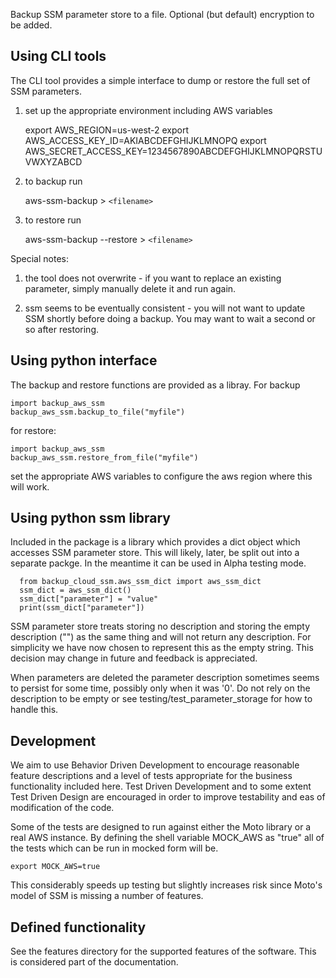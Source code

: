 Backup SSM parameter store to a file.  Optional (but default)
encryption to be added.

## Using CLI tools

The CLI tool provides a simple interface to dump or restore the full
set of SSM parameters.

1) set up the appropriate environment including AWS variables

    export AWS_REGION=us-west-2
    export AWS_ACCESS_KEY_ID=AKIABCDEFGHIJKLMNOPQ
    export AWS_SECRET_ACCESS_KEY=1234567890ABCDEFGHIJKLMNOPQRSTUVWXYZABCD

2) to backup run

   aws-ssm-backup > `<filename>`

3) to restore run

   aws-ssm-backup --restore > `<filename>`

Special notes:

1) the tool does not overwrite - if you want to replace an existing
parameter, simply manually delete it and run again.

2) ssm seems to be eventually consistent - you will not want to update
SSM shortly before doing a backup.  You may want to wait a second or
so after restoring.

## Using python interface

The backup and restore functions are provided as a libray.  For backup

    import backup_aws_ssm
    backup_aws_ssm.backup_to_file("myfile")

for restore:

    import backup_aws_ssm
    backup_aws_ssm.restore_from_file("myfile")

set the appropriate AWS variables to configure the aws region where
this will work.

## Using python ssm library

Included in the package is a library which provides a dict object
which accesses SSM parameter store.  This will likely, later, be split out into a separate packge.  In the meantime it can be used in Alpha testing mode.

      from backup_cloud_ssm.aws_ssm_dict import aws_ssm_dict
      ssm_dict = aws_ssm_dict()
      ssm_dict["parameter"] = "value"
      print(ssm_dict["parameter"])

SSM parameter store treats storing no description and storing the
empty description ("") as the same thing and will not return any
description.  For simplicity we have now chosen to represent this as
the empty string.  This decision may change in future and feedback is
appreciated.

When parameters are deleted the parameter description sometimes seems
to persist for some time, possibly only when it was '0'.  Do not rely
on the description to be empty or see testing/test_parameter_storage
for how to handle this.


## Development

We aim to use Behavior Driven Development to encourage reasonable feature descriptions and a level of tests appropriate for the business functionality included here.  Test Driven Development and to some extent Test Driven Design are encouraged in order to improve testability and eas of modification of the code.

Some of the tests are designed to run against either the Moto library or a real AWS instance.  By defining the shell variable MOCK_AWS as "true" all of the tests which can be run in mocked form will be.  

    export MOCK_AWS=true

This considerably speeds up testing but slightly increases risk since Moto's model of SSM is missing a number of features.  

## Defined functionality

See the features directory for the supported features of the software.  This is considered part of the documentation. 

